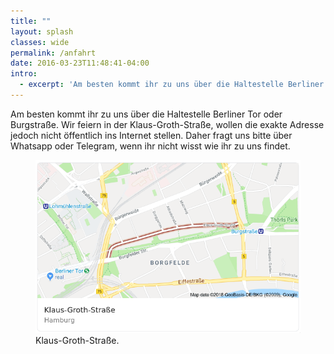 ```yaml
---
title: ""
layout: splash
classes: wide
permalink: /anfahrt
date: 2016-03-23T11:48:41-04:00
intro: 
  - excerpt: 'Am besten kommt ihr zu uns über die Haltestelle Berliner Tor oder Burgstraße, wir wollen die Adresse jedoch nicht öffentlich ins Internet stellen und daher fragt uns bitte, wenn ihr nicht wisst wie ihr zu uns findet.'
---
```



Am besten kommt ihr zu uns über die Haltestelle Berliner Tor oder Burgstraße. Wir feiern in der Klaus-Groth-Straße, wollen die exakte Adresse jedoch nicht öffentlich ins Internet stellen. Daher fragt uns bitte über Whatsapp oder Telegram, wenn ihr nicht wisst wie ihr zu uns findet.


<figure class="half">
    <a href="https://goo.gl/maps/7msqG26bVpT2"><img src="/assets/images/strasse.png"></a>
        <figcaption>Klaus-Groth-Straße.</figcaption>




